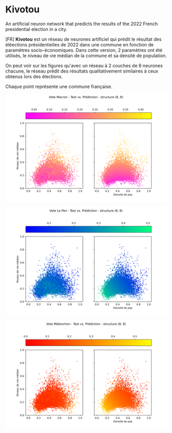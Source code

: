 # Kivotou
An artificial neuron network that predicts the results of the 2022 French presidential election in a city.

[FR]
**Kivotou** est un réseau de neurones artificiel qui prédit le résultat des éléections présidentielles de 2022 dans une commune en fonction de paramètres socio-économiques.
Dans cette version, 2 paramètres ont été utilisés, le niveau de vie médian de la commune et sa densité de population. 

On peut voir sur les figures qu'avec un réseau à 2 couches de 8 neurones chacune, le réseau prédit des résultats qualitativement similaires à ceux obtenus lors des élections.

Chaque point représente une commune française.

![Alt text](macron_struc_8_8.png)

![Alt text](lepen_struc_8_8.png)

![Alt text](melenchon_struc_8_8.png)
